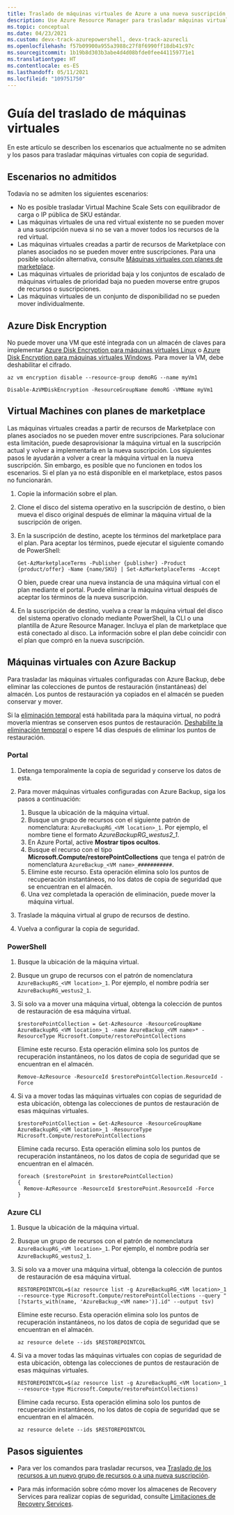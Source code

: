 ```yaml
---
title: Traslado de máquinas virtuales de Azure a una nueva suscripción o grupo de recursos
description: Use Azure Resource Manager para trasladar máquinas virtuales a un nuevo grupo de recursos o a una nueva suscripción.
ms.topic: conceptual
ms.date: 04/23/2021
ms.custom: devx-track-azurepowershell, devx-track-azurecli
ms.openlocfilehash: f57b09900a955a3988c27f8f6990ff18db41c97c
ms.sourcegitcommit: 1b19b8d303b3abe4d4d08bfde0fee441159771e1
ms.translationtype: HT
ms.contentlocale: es-ES
ms.lasthandoff: 05/11/2021
ms.locfileid: "109751750"
---
```

# <a name="move-guidance-for-virtual-machines"></a>Guía del traslado de máquinas virtuales

En este artículo se describen los escenarios que actualmente no se admiten y los pasos para trasladar máquinas virtuales con copia de seguridad.

## <a name="scenarios-not-supported"></a>Escenarios no admitidos

Todavía no se admiten los siguientes escenarios:

* No es posible trasladar Virtual Machine Scale Sets con equilibrador de carga o IP pública de SKU estándar.
* Las máquinas virtuales de una red virtual existente no se pueden mover a una suscripción nueva si no se van a mover todos los recursos de la red virtual.
* Las máquinas virtuales creadas a partir de recursos de Marketplace con planes asociados no se pueden mover entre suscripciones. Para una posible solución alternativa, consulte [Máquinas virtuales con planes de marketplace](#virtual-machines-with-marketplace-plans).
* Las máquinas virtuales de prioridad baja y los conjuntos de escalado de máquinas virtuales de prioridad baja no pueden moverse entre grupos de recursos o suscripciones.
* Las máquinas virtuales de un conjunto de disponibilidad no se pueden mover individualmente.

## <a name="azure-disk-encryption"></a>Azure Disk Encryption

No puede mover una VM que esté integrada con un almacén de claves para implementar [Azure Disk Encryption para máquinas virtuales Linux](../../../virtual-machines/linux/disk-encryption-overview.md) o [Azure Disk Encryption para máquinas virtuales Windows](../../../virtual-machines/windows/disk-encryption-overview.md). Para mover la VM, debe deshabilitar el cifrado.

```azurecli-interactive
az vm encryption disable --resource-group demoRG --name myVm1
```

```azurepowershell-interactive
Disable-AzVMDiskEncryption -ResourceGroupName demoRG -VMName myVm1
```

## <a name="virtual-machines-with-marketplace-plans"></a>Virtual Machines con planes de marketplace

Las máquinas virtuales creadas a partir de recursos de Marketplace con planes asociados no se pueden mover entre suscripciones. Para solucionar esta limitación, puede desaprovisionar la máquina virtual en la suscripción actual y volver a implementarla en la nueva suscripción. Los siguientes pasos le ayudarán a volver a crear la máquina virtual en la nueva suscripción. Sin embargo, es posible que no funcionen en todos los escenarios. Si el plan ya no está disponible en el marketplace, estos pasos no funcionarán.

1. Copie la información sobre el plan.

1. Clone el disco del sistema operativo en la suscripción de destino, o bien mueva el disco original después de eliminar la máquina virtual de la suscripción de origen.

1. En la suscripción de destino, acepte los términos del marketplace para el plan. Para aceptar los términos, puede ejecutar el siguiente comando de PowerShell:

   ```azurepowershell
   Get-AzMarketplaceTerms -Publisher {publisher} -Product {product/offer} -Name {name/SKU} | Set-AzMarketplaceTerms -Accept
   ```

   O bien, puede crear una nueva instancia de una máquina virtual con el plan mediante el portal. Puede eliminar la máquina virtual después de aceptar los términos de la nueva suscripción.

1. En la suscripción de destino, vuelva a crear la máquina virtual del disco del sistema operativo clonado mediante PowerShell, la CLI o una plantilla de Azure Resource Manager. Incluya el plan de marketplace que está conectado al disco. La información sobre el plan debe coincidir con el plan que compró en la nueva suscripción.

## <a name="virtual-machines-with-azure-backup"></a>Máquinas virtuales con Azure Backup

Para trasladar las máquinas virtuales configuradas con Azure Backup, debe eliminar las colecciones de puntos de restauración (instantáneas) del almacén. Los puntos de restauración ya copiados en el almacén se pueden conservar y mover.

Si la [eliminación temporal](../../../backup/soft-delete-virtual-machines.md) está habilitada para la máquina virtual, no podrá moverla mientras se conserven esos puntos de restauración. [Deshabilite la eliminación temporal](../../../backup/backup-azure-security-feature-cloud.md#enabling-and-disabling-soft-delete) o espere 14 días después de eliminar los puntos de restauración.

### <a name="portal"></a>Portal

1. Detenga temporalmente la copia de seguridad y conserve los datos de esta.
2. Para mover máquinas virtuales configuradas con Azure Backup, siga los pasos a continuación:

   1. Busque la ubicación de la máquina virtual.
   2. Busque un grupo de recursos con el siguiente patrón de nomenclatura: `AzureBackupRG_<VM location>_1`. Por ejemplo, el nombre tiene el formato *AzureBackupRG_westus2_1*.
   3. En Azure Portal, active **Mostrar tipos ocultos**.
   4. Busque el recurso con el tipo **Microsoft.Compute/restorePointCollections** que tenga el patrón de nomenclatura `AzureBackup_<VM name>_###########`.
   5. Elimine este recurso. Esta operación elimina solo los puntos de recuperación instantáneos, no los datos de copia de seguridad que se encuentran en el almacén.
   6. Una vez completada la operación de eliminación, puede mover la máquina virtual.

3. Traslade la máquina virtual al grupo de recursos de destino.
4. Vuelva a configurar la copia de seguridad.

### <a name="powershell"></a>PowerShell

1. Busque la ubicación de la máquina virtual.

1. Busque un grupo de recursos con el patrón de nomenclatura `AzureBackupRG_<VM location>_1`. Por ejemplo, el nombre podría ser `AzureBackupRG_westus2_1`.

1. Si solo va a mover una máquina virtual, obtenga la colección de puntos de restauración de esa máquina virtual.

   ```azurepowershell-interactive
   $restorePointCollection = Get-AzResource -ResourceGroupName AzureBackupRG_<VM location>_1 -name AzureBackup_<VM name>* -ResourceType Microsoft.Compute/restorePointCollections
   ```

   Elimine este recurso. Esta operación elimina solo los puntos de recuperación instantáneos, no los datos de copia de seguridad que se encuentran en el almacén.

   ```azurepowershell-interactive
   Remove-AzResource -ResourceId $restorePointCollection.ResourceId -Force
   ```

1. Si va a mover todas las máquinas virtuales con copias de seguridad de esta ubicación, obtenga las colecciones de puntos de restauración de esas máquinas virtuales.

   ```azurepowershell-interactive
   $restorePointCollection = Get-AzResource -ResourceGroupName AzureBackupRG_<VM location>_1 -ResourceType Microsoft.Compute/restorePointCollections
   ```

   Elimine cada recurso. Esta operación elimina solo los puntos de recuperación instantáneos, no los datos de copia de seguridad que se encuentran en el almacén.

   ```azurepowershell-interactive
   foreach ($restorePoint in $restorePointCollection)
   {
     Remove-AzResource -ResourceId $restorePoint.ResourceId -Force
   }
   ```

### <a name="azure-cli"></a>Azure CLI

1. Busque la ubicación de la máquina virtual.

1. Busque un grupo de recursos con el patrón de nomenclatura `AzureBackupRG_<VM location>_1`. Por ejemplo, el nombre podría ser `AzureBackupRG_westus2_1`.

1. Si solo va a mover una máquina virtual, obtenga la colección de puntos de restauración de esa máquina virtual.

   ```azurecli-interactive
   RESTOREPOINTCOL=$(az resource list -g AzureBackupRG_<VM location>_1 --resource-type Microsoft.Compute/restorePointCollections --query "[?starts_with(name, 'AzureBackup_<VM name>')].id" --output tsv)
   ```

   Elimine este recurso. Esta operación elimina solo los puntos de recuperación instantáneos, no los datos de copia de seguridad que se encuentran en el almacén.

   ```azurecli-interactive
   az resource delete --ids $RESTOREPOINTCOL
   ```

1. Si va a mover todas las máquinas virtuales con copias de seguridad de esta ubicación, obtenga las colecciones de puntos de restauración de esas máquinas virtuales.

   ```azurecli-interactive
   RESTOREPOINTCOL=$(az resource list -g AzureBackupRG_<VM location>_1 --resource-type Microsoft.Compute/restorePointCollections)
   ```

   Elimine cada recurso. Esta operación elimina solo los puntos de recuperación instantáneos, no los datos de copia de seguridad que se encuentran en el almacén.

   ```azurecli-interactive
   az resource delete --ids $RESTOREPOINTCOL
   ```

## <a name="next-steps"></a>Pasos siguientes

* Para ver los comandos para trasladar recursos, vea [Traslado de los recursos a un nuevo grupo de recursos o a una nueva suscripción](../move-resource-group-and-subscription.md).

* Para más información sobre cómo mover los almacenes de Recovery Services para realizar copias de seguridad, consulte [Limitaciones de Recovery Services](../../../backup/backup-azure-move-recovery-services-vault.md?toc=/azure/azure-resource-manager/toc.json).
